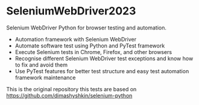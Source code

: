 # SeleniumWebDriver2023
Selenium WebDriver Python for browser testing and automation.

- Automation framework with Selenium WebDriver
- Automate software test using Python and PyTest framework
- Execute Selenium tests in Chrome, Firefox, and other browsers
- Recognise different Selenium WebDriver test exceptions and know how to fix and avoid them
- Use PyTest features for better test structure and easy test automation framework maintenance

This is the original repository this tests are based on https://github.com/dimashyshkin/selenium-python 
